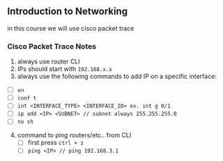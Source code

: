 ## Introduction to Networking

in this course we will use cisco packet trace

### Cisco Packet Trace Notes

1. always use router CLI
2. IPs should start with `192.168.x.x`
3. always use the following commands to add IP on a specific interface:

- [ ] `en`
- [ ] `conf t`
- [ ] `int <INTERFACE_TYPE> <INTERFACE_ID> ex. int g 0/1`
- [ ] `ip add <IP> <SUBNET> // subnet always 255.255.255.0`
- [ ] `no sh`

4. command to ping routers/etc.. from CLI <br>
   - [ ] first press `ctrl + z`
   - [ ] `ping <IP> // ping 192.168.3.1`
